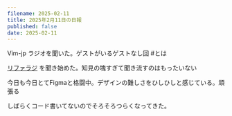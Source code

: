 ```yaml
---
filename: 2025-02-11
title: 2025年2月11日の日報
published: false
date: 2025-02-11
---
```


Vim-jp ラジオを聞いた。ゲストがいるゲストなし回 #とは

[リファラジ](%5Bhttps://refactoradio.com) を聞き始めた。知見の塊すぎて聞き流すのはもったいない

今日も今日とてFigmaと格闘中。デザインの難しさをひしひしと感じている。頑張る

しばらくコード書いてないのでそろそろつらくなってきた。

